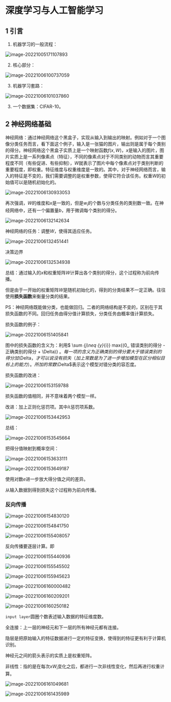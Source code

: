 # 深度学习与人工智能学习

## 1 引言

1. 机器学习的一般流程：

![image-20221005171107893](https://gitee.com/QishengStudent/figs/raw/master/image-20221005171107893.png)

2. 核心部分：

![image-20221006100737059](https://gitee.com/QishengStudent/figs/raw/master/image-20221006100737059.png)

3. 机器学习套路：

![image-20221006101037860](https://gitee.com/QishengStudent/figs/raw/master/image-20221006101037860.png)

3. 一个数据集：CIFAR-10。

## 2 神经网络基础

 神经网络：通过神经网络这个黑盒子，实现从输入到输出的映射。例如对于一个图像分类任务而言，看下面这个例子，输入是一张猫的图片，输出则是属于每个类别的得分。神经网络这个黑盒子实质上是一个映射函数$f(x, W)$，$x$是输入的图片，图片实质上是一系列像素点（特征），不同的像素点对于不同类别的动物而言其重要程度不同（有些促进、有些抑制）$，W$就表示了图片中每个像素点对于类别判断的重要程度，即权重。特征维度与权重维度是一致的。其中，对于神经网络而言，输入的特征是不变的，我们需要调整的是权重参数，使得它符合该任务。权重$W$的初始值可以是随机初始化的。

![image-20221006130933053](https://gitee.com/QishengStudent/figs/raw/master/image-20221006130933053.png)

再次强调，$W$的维度和$x$是一致的，但是$w_i$的个数与分类任务的类别数一致。在神经网络中，还有一个偏置量$b$，用于微调每个类别的得分。

![image-20221006132142634](https://gitee.com/QishengStudent/figs/raw/master/image-20221006132142634.png)

神经网络的任务：调整$W$，使得其适应任务。

![image-20221006132451441](https://gitee.com/QishengStudent/figs/raw/master/image-20221006132451441.png)

决策边界

![image-20221006132534938](https://gitee.com/QishengStudent/figs/raw/master/image-20221006132534938.png)

总结：通过输入的$x$和权重矩阵$W$计算出各个类别的得分，这个过程称为前向传播。

但是由于一开始的权重矩阵$W$是随机初始化的，得到的分类结果不一定正确。往往使用**损失函数**来衡量分类的结果。

PS：神经网络既能做分类，也能做回归。二者的网络结构是不变的，区别在于其损失函数的不同。回归任务由得分值计算损失，分类任务由概率值计算损失。

损失函数的例子：

![image-20221006151405841](https://gitee.com/QishengStudent/figs/raw/master/image-20221006151405841.png)

图中的损失函数的含义为：利用$ \sum _{j\neq {y}_{i}} max{(0,\, 错误类别的得分 - 正确类别的得分 + \Delta)} $。每一项的含义为正确类别的得分要大于错误类别的得分加$\Delta$，才可以说没有损失（加上常数是为了进一步增加模型在区 分相似目标上的能力）。所加的常数$\Delta$表示这个模型对错分类的容忍度。

损失函数的改进：

![image-20221006153159788](https://gitee.com/QishengStudent/figs/raw/master/image-20221006153159788.png)

损失函数的值相同，并不意味着两个模型一样。

改进：加上正则化惩罚项。其中$\lambda$惩罚项系数。

![image-20221006153442953](https://gitee.com/QishengStudent/figs/raw/master/image-20221006153442953.png)

 总结：

![image-20221006153545664](https://gitee.com/QishengStudent/figs/raw/master/image-20221006153545664.png)

把得分值映射到概率空间：

![image-20221006153633111](https://gitee.com/QishengStudent/figs/raw/master/image-20221006153633111.png)

![image-20221006153649187](https://gitee.com/QishengStudent/figs/raw/master/image-20221006153649187.png)

使用对数$e$进一步放大得分值之间的差异。

从输入数据到得到损失这个过程称为前向传播。

### 反向传播

![image-20221006154830120](https://gitee.com/QishengStudent/figs/raw/master/image-20221006154830120.png)

![image-20221006154841750](https://gitee.com/QishengStudent/figs/raw/master/image-20221006154841750.png)

 

![image-20221006155408057](https://gitee.com/QishengStudent/figs/raw/master/image-20221006155408057.png)

反向传播要逐层计算。即

![image-20221006155440936](https://gitee.com/QishengStudent/figs/raw/master/image-20221006155440936.png)

![image-20221006155545502](https://gitee.com/QishengStudent/figs/raw/master/image-20221006155545502.png)

![image-20221006155945623](https://gitee.com/QishengStudent/figs/raw/master/image-20221006155945623.png)

![image-20221006160000482](https://gitee.com/QishengStudent/figs/raw/master/image-20221006160000482.png)

![image-20221006160209201](https://gitee.com/QishengStudent/figs/raw/master/image-20221006160209201.png)

![image-20221006160250182](https://gitee.com/QishengStudent/figs/raw/master/image-20221006160250182.png)

 `input layer`圆圈个数表述输入数据的特征维度数。

全连接：上一层的神经元和下一层的所有神经元都有连接。

隐层是把原始输入的特征数据进行一定的特征变换，使得到的特征更有利于计算机识别。

神经元之间的箭头表示的实质上是权重矩阵。

非线性：指的是在每次$xW_i$变化之后，都进行一次非线性变化，然后再进行权重计算。

![image-20221006161049681](https://gitee.com/QishengStudent/figs/raw/master/image-20221006161049681.png)

![image-20221006161435989](https://gitee.com/QishengStudent/figs/raw/master/image-20221006161435989.png)
